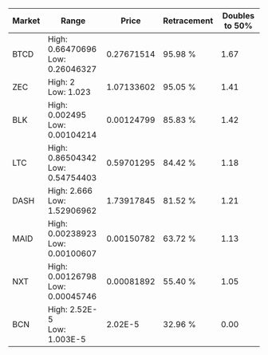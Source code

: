 | Market | Range | Price| Retracement | Doubles to 50% |
| --- | --- | --- | --- | --- |
| BTCD | High: 0.66470696<br />Low: 0.26046327 | 0.27671514 | 95.98 % | 1.67 |
| ZEC | High: 2<br />Low: 1.023 | 1.07133602 | 95.05 % | 1.41 |
| BLK | High: 0.002495<br />Low: 0.00104214 | 0.00124799 | 85.83 % | 1.42 |
| LTC | High: 0.86504342<br />Low: 0.54754403 | 0.59701295 | 84.42 % | 1.18 |
| DASH | High: 2.666<br />Low: 1.52906962 | 1.73917845 | 81.52 % | 1.21 |
| MAID | High: 0.00238923<br />Low: 0.00100607 | 0.00150782 | 63.72 % | 1.13 |
| NXT | High: 0.00126798<br />Low: 0.00045746 | 0.00081892 | 55.40 % | 1.05 |
| BCN | High: 2.52E-5<br />Low: 1.003E-5 | 2.02E-5 | 32.96 % | 0.00 |
